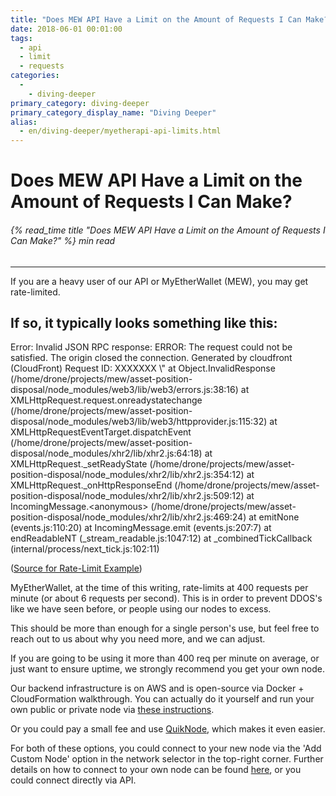 ```yaml
---
title: "Does MEW API Have a Limit on the Amount of Requests I Can Make?"
date: 2018-06-01 00:01:00
tags:
  - api
  - limit
  - requests
categories:
  - 
    - diving-deeper
primary_category: diving-deeper
primary_category_display_name: "Diving Deeper"
alias:
  - en/diving-deeper/myetherapi-api-limits.html
---
```


# **Does MEW API Have a Limit on the Amount of Requests I Can Make?**

###### {% read_time title "Does MEW API Have a Limit on the Amount of Requests I Can Make?" %} min read

* * *

If you are a heavy user of our API or MyEtherWallet (MEW), you may get rate-limited.

## **If so, it typically looks something like this:**

<div class="scrollbox">
Error: Invalid JSON RPC response: ERROR: The request could not be satisfied. The origin closed the connection. Generated by cloudfront (CloudFront) Request ID: XXXXXXX \"
  at Object.InvalidResponse (/home/drone/projects/mew/asset-position-disposal/node_modules/web3/lib/web3/errors.js:38:16)
  at XMLHttpRequest.request.onreadystatechange (/home/drone/projects/mew/asset-position-disposal/node_modules/web3/lib/web3/httpprovider.js:115:32)
  at XMLHttpRequestEventTarget.dispatchEvent (/home/drone/projects/mew/asset-position-disposal/node_modules/xhr2/lib/xhr2.js:64:18)
  at XMLHttpRequest._setReadyState (/home/drone/projects/mew/asset-position-disposal/node_modules/xhr2/lib/xhr2.js:354:12)
  at XMLHttpRequest._onHttpResponseEnd (/home/drone/projects/mew/asset-position-disposal/node_modules/xhr2/lib/xhr2.js:509:12)
  at IncomingMessage.&lt;anonymous&gt; (/home/drone/projects/mew/asset-position-disposal/node_modules/xhr2/lib/xhr2.js:469:24)
  at emitNone (events.js:110:20)
  at IncomingMessage.emit (events.js:207:7)
  at endReadableNT (_stream_readable.js:1047:12)
  at _combinedTickCallback (internal/process/next_tick.js:102:11)
</div>

(<a href="https://ethereum.stackexchange.com/questions/24737/myetherwallet-json-rpc-interface-ratelimiting/25113#25113">Source for Rate-Limit Example</a>)

MyEtherWallet, at the time of this writing, rate-limits at 400 requests per minute (or about 6 requests per second). This is in order to prevent DDOS's like we have seen before, or people using our nodes to excess.

This should be more than enough for a single person's use, but feel free to reach out to us about why you need more, and we can adjust.

If you are going to be using it more than 400 req per minute on average, or just want to ensure uptime, we strongly recommend you get your own node.

Our backend infrastructure is on AWS and is open-source via Docker + CloudFormation walkthrough. You can actually do it yourself and run your own public or private node via [these instructions](https://github.com/MyEtherWallet/docker-geth-lb).

Or you could pay a small fee and use [QuikNode](https//quicknode.io/), which makes it even easier.

For both of these options, you could connect to your new node via the 'Add Custom Node' option in the network selector in the top-right corner. Further details on how to connect to your own node can be found [here](/@@@@@@/networks-and-nodes/unable-to-connect-to-custom-node/), or you could connect directly via API.
